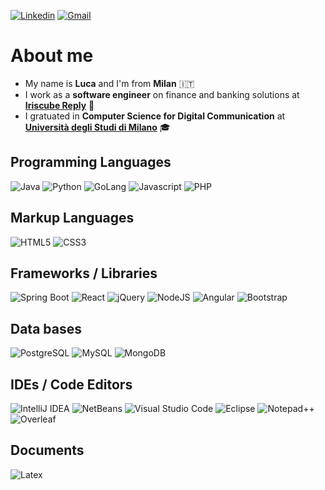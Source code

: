 [![Linkedin](https://img.shields.io/badge/Linkedin-%230077B5.svg?logo=linkedin&logoColor=white)](https://www.linkedin.com/in/lucaarmetta/)
[![Gmail](https://img.shields.io/badge/Gmail-D14836?logo=gmail&logoColor=white)](mailto:armetta.luca@gmail.com)

# About me

<ul>
  <li>My name is <b>Luca</b> and I'm from <b>Milan</b> 🇮🇹</li>
  <li>I work as a <b>software engineer</b> on finance and banking solutions at <a href="https://www.reply.com/iriscube-reply/it/"><b>Iriscube Reply</b></a> 💼</li>
  <li>I gratuated in <b>Computer Science for Digital Communication</b> at <a href="https://www.unimi.it/"><b>Università degli Studi di Milano</b></a> 🎓</li>
</ul>

## Programming Languages

![Java](https://img.shields.io/badge/Java-%23ED8B00.svg?logo=openjdk&logoColor=white)
![Python](https://img.shields.io/badge/Python-3776AB?logo=python&logoColor=fff)
![GoLang](https://img.shields.io/badge/Go-%2300ADD8.svg?&logo=go&logoColor=white)
![Javascript](https://img.shields.io/badge/JavaScript-F7DF1E?logo=javascript&logoColor=000)
![PHP](https://img.shields.io/badge/php-%23777BB4.svg?&logo=php&logoColor=white)

## Markup Languages

![HTML5](https://img.shields.io/badge/HTML-%23E34F26.svg?logo=html5&logoColor=white)
![CSS3](https://img.shields.io/badge/CSS-1572B6?logo=css3&logoColor=fff)

## Frameworks / Libraries

![Spring Boot](https://img.shields.io/badge/Spring%20Boot-6DB33F?logo=springboot&logoColor=fff)
![React](https://img.shields.io/badge/React-%2320232a.svg?logo=react&logoColor=%2361DAFB)
![jQuery](https://img.shields.io/badge/jQuery-0769AD?logo=jquery&logoColor=fff)
![NodeJS](https://img.shields.io/badge/Node.js-6DA55F?logo=node.js&logoColor=white)
![Angular](https://img.shields.io/badge/Angular-%23DD0031.svg?logo=angular&logoColor=white)
![Bootstrap](https://img.shields.io/badge/Bootstrap-7952B3?logo=bootstrap&logoColor=fff)

## Data bases

![PostgreSQL](https://img.shields.io/badge/postgresql-4169E1?&style=for-the-badge&logo=postgresql&logoColor=white)
![MySQL](https://img.shields.io/badge/mysql-4479A1?&style=for-the-badge&logo=mysql&logoColor=white)
![MongoDB](https://img.shields.io/badge/mongodb-47A248?&style=for-the-badge&logo=mongodb&logoColor=white)

## IDEs / Code Editors

![IntelliJ IDEA](https://img.shields.io/badge/IntelliJIDEA-000000.svg?logo=intellij-idea&logoColor=white)
![NetBeans](https://img.shields.io/badge/NetBeans%20IDE-1B6AC6.svg?logo=apache-netbeans-ide&logoColor=white)
![Visual Studio Code](https://img.shields.io/badge/Visual%20Studio%20Code-0078d7.svg?logo=visual-studio-code&logoColor=white)
![Eclipse](https://img.shields.io/badge/Eclipse-FE7A16.svg?logo=Eclipse&logoColor=white)
![Notepad++](https://img.shields.io/badge/Notepad++-90E59A.svg?&logo=notepad%2b%2b&logoColor=black)
![Overleaf](https://img.shields.io/badge/Overleaf-47A141.svg?&style=for-the-badge&logo=Overleaf&logoColor=white)

## Documents

![Latex](https://img.shields.io/badge/latex%20-%23008080.svg?&style=for-the-badge&logo=latex&logoColor=white)

